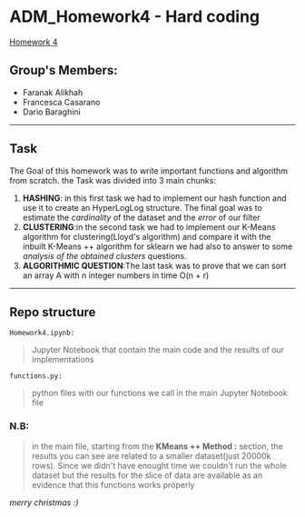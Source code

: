 # ADM_Homework4 - Hard coding
[Homework 4](https://github.com/CriMenghini/ADM/tree/master/2020/Homework_4)

## Group's Members:
* Faranak Alikhah
* Francesca Casarano
* Dario Baraghini 
- - - - 
## Task
The Goal of this homework was to write important functions and algorithm from scratch.
the Task was divided into 3 main chunks:
1) __HASHING__: in this first task we had to implement our hash function and use it to create an HyperLogLog structure. The final goal was to estimate the _cardinality_ of the                     dataset and the _error_ of our filter
2) __CLUSTERING__:in the second task we had to implement our K-Means algorithm for clustering(Lloyd's algorithm) and compare it with the inbuilt K-Means ++ algorithm for sklearn
                  we had also to answer to some _analysis of the obtained clusters_ questions. 
3) __ALGORITHMIC QUESTION__:The last task was to prove that we can sort an array A with n integer numbers in time O(n + r)

- - - -

## Repo structure
` Homework4.ipynb: `
> Jupyter Notebook that contain the main code and the results of our implementations

` functions.py: `
> python files with our functions we call in the main Jupyter Notebook file

### N.B:
> in the main file, starting from the __KMeans ++ Method :__ section, the results you can see are related to a smaller dataset(just 20000k rows). Since we didn't have enought time we couldn't run the whole dataset but the results for the slice of data are available as an evidence that this functions works properly 

_merry christmas :)_ 
